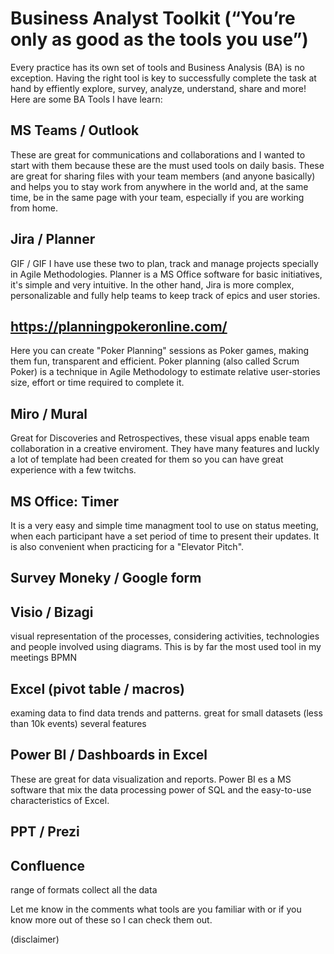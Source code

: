 # Business Analyst Toolkit (“You’re only as good as the tools you use”)
Every practice has its own set of tools and Business Analysis (BA) is no exception. Having the right tool is key to successfully complete the task at hand by effiently explore, survey, analyze, understand, share and more! Here are some BA Tools I have learn:

## MS Teams / Outlook
These are great for communications and collaborations and I wanted to start with them because these are the must used tools on daily basis. These are great for sharing files with your team members (and anyone basically) and helps you to stay work from anywhere in the world and, at the same time, be in the same page with your team, especially if you are working from home. 

## Jira / Planner
GIF / GIF
I have use these two to plan, track and manage projects specially in Agile Methodologies. Planner is a MS Office software for basic initiatives, it's simple and very intuitive. In the other hand, Jira is more complex, personalizable and fully help teams to keep track of epics and user stories.

## https://planningpokeronline.com/
Here you can create "Poker Planning" sessions as Poker games, making them fun, transparent and efficient. Poker planning (also called Scrum Poker) is a technique in Agile Methodology to estimate relative user-stories size, effort or time required to complete it. 

## Miro / Mural
Great for Discoveries and Retrospectives, these visual apps enable team collaboration in a creative enviroment. They have many features and luckly a lot of template had been created for them so you can have great experience with a few twitchs.

## MS Office: Timer
It is a very easy and simple time managment tool to use on status meeting, when each participant have a set period of time to present their updates. It is also convenient when practicing for a "Elevator Pitch".

## Survey Moneky / Google form

## Visio / Bizagi
visual representation of the processes, considering activities, technologies and people involved using diagrams. 
This is by far the most used tool in my meetings
BPMN

## Excel (pivot table / macros)
examing data to find data trends and patterns. great for small datasets (less than 10k events)
several features

## Power BI / Dashboards in Excel
These are great for data visualization and reports. Power BI es a MS software that mix the data processing power of SQL and the easy-to-use characteristics of Excel.


## PPT / Prezi

## Confluence
range of formats
collect all the data

Let me know in the comments what tools are you familiar with or if you know more out of these so I can check them out.

(disclaimer)
